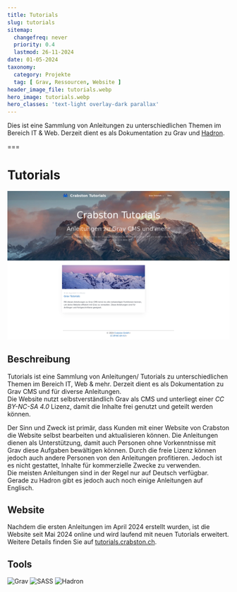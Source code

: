 ```yaml
---
title: Tutorials
slug: tutorials
sitemap:
  changefreq: never
  priority: 0.4
  lastmod: 26-11-2024
date: 01-05-2024
taxonomy:
  category: Projekte
  tag: [ Grav, Ressourcen, Website ]
header_image_file: tutorials.webp
hero_image: tutorials.webp
hero_classes: 'text-light overlay-dark parallax'
---
```


Dies ist eine Sammlung von Anleitungen zu unterschiedlichen Themen im Bereich IT & Web. Derzeit dient es als Dokumentation zu Grav und [Hadron](/projekte/hadron).

===

# Tutorials
![Screenshot Website](tutorials.webp?lightbox&resize=750)

## Beschreibung
Tutorials ist eine Sammlung von Anleitungen/ Tutorials zu unterschiedlichen Themen im Bereich IT, Web & mehr. Derzeit dient es als Dokumentation zu Grav CMS und für diverse Anleitungen.  
Die Website nutzt selbstverständlich Grav als CMS und unterliegt einer _CC BY-NC-SA 4.0_ Lizenz, damit die Inhalte frei genutzt und geteilt werden können.

Der Sinn und Zweck ist primär, dass Kunden mit einer Website von Crabston die Website selbst bearbeiten und aktualisieren können. Die Anleitungen dienen als Unterstützung, damit auch Personen ohne Vorkenntnisse mit Grav diese Aufgaben bewältigen können. Durch die freie Lizenz können jedoch auch andere Personen von den Anleitungen profitieren. Jedoch ist es nicht gestattet, Inhalte für kommerzielle Zwecke zu verwenden.  
Die meisten Anleitungen sind in der Regel nur auf Deutsch verfügbar. Gerade zu Hadron gibt es jedoch auch noch einige Anleitungen auf Englisch.

## Website
Nachdem die ersten Anleitungen im April 2024 erstellt wurden, ist die Website seit Mai 2024 online und wird laufend mit neuen Tutorials erweitert. Weitere Details finden Sie auf [tutorials.crabston.ch](https://tutorials.crabston.ch/?utm_source=crabston.ch&utm_medium=project-page).

## Tools
![Grav](https://img.shields.io/badge/Grav-black?style=for-the-badge&amp;logo=Grav)
![SASS](https://img.shields.io/badge/SASS-black?style=for-the-badge&amp;logo=SASS)
![Hadron](https://img.shields.io/badge/Hadron-black?style=for-the-badge&amp;logo=Hadron)
